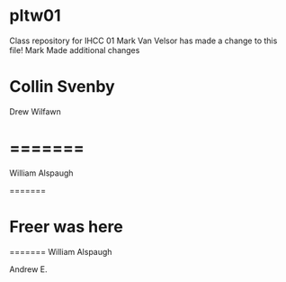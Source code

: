 # pltw01
Class repository for IHCC 01
Mark Van Velsor has made a change to this file!
Mark Made additional changes




Collin Svenby
=======
Drew Wilfawn


=======
=======
William Alspaugh


=======

Freer was here
=======
=======
William Alspaugh

Andrew E.

